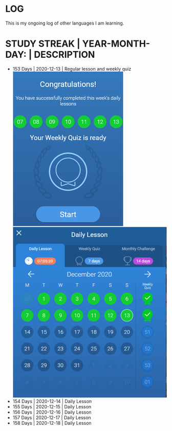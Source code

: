 # LOG 
This is my ongoing log of other languages I am learning. <br>


# STUDY STREAK | YEAR-MONTH-DAY: | DESCRIPTION <br>
* 153 Days | 2020-12-13 | Regular lesson and weekly quiz<br>
![Daily Lesson](https://github.com/EO4wellness/T-I-L/blob/main/polyglot/la-otra/images/2020-12-13-lesson.png)
![Weekly Quiz](https://github.com/EO4wellness/T-I-L/blob/main/polyglot/la-otra/images/2020-december-week2.png) <br>
* 154 Days | 2020-12-14 | Daily Lesson <br>
* 155 Days | 2020-12-15 | Daily Lesson <br>
* 156 Days | 2020-12-16 | Daily Lesson <br>
* 157 Days | 2020-12-17 | Daily Lesson <br>
* 158 Days | 2020-12-18 | Daily Lesson <br>
<br>
